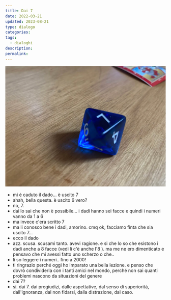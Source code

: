 ```yaml
---
title: Dai 7
date: 2022-03-21
updated: 2023-08-21
type: dialogo
categories:
tags:
  - dialoghi
description: 
permalink:
---
```


![](../../../assets/img/post/2022/dado_7.webp)

- mi è caduto il dado... è uscito 7
- ahah, bella questa. è uscito 6 vero?
- no, 7.
- dai lo sai che non è possibile... i dadi hanno sei facce e quindi i numeri vanno da 1 a 6
- ma invece c'era scritto 7
- ma li conosco bene i dadi, amorino. cmq ok, facciamo finta che sia uscito 7...
- ecco il dado
- azz. scusa. scusami tanto. avevi ragione. e si che lo so che esistono i dadi anche a 8 facce (vedi lì c'è anche l'8 ). ma me ne ero dimenticato e pensavo che mi avessi fatto uno scherzo o che..
- li so leggere i numeri.. fino a 2000!
- ti ringrazio perché oggi ho imparato una bella lezione. e penso che dovrò condividerla con i tanti amici nel mondo, perché non sai quanti problemi nascono da situazioni del genere
- dai 7?
- si. dai 7. dai pregiudizi, dalle aspettative, dal senso di superiorità, dall'ignoranza, dal non fidarsi, dalla distrazione, dal caso.
